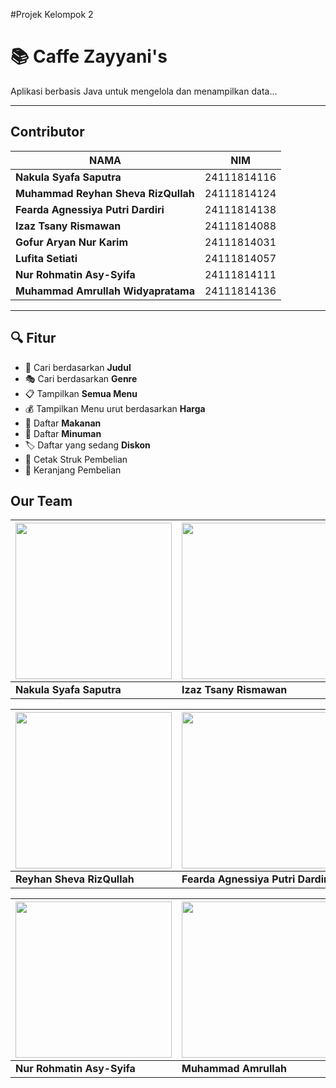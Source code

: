 #Projek Kelompok 2
# 📚 Caffe Zayyani's

Aplikasi berbasis Java untuk mengelola dan menampilkan data...

---

 ##  Contributor
| NAMA | NIM |
|--------|--------|
| **Nakula Syafa Saputra** | 24111814116 |
| **Muhammad Reyhan Sheva RizQullah** | 24111814124 |
| **Fearda Agnessiya Putri Dardiri** | 24111814138 |
| **Izaz Tsany Rismawan** | 24111814088 |
| **Gofur Aryan Nur Karim** |  24111814031 |
| **Lufita Setiati** |  24111814057 |
| **Nur Rohmatin Asy-Syifa** |  24111814111 |
| **Muhammad Amrullah Widyapratama** |  24111814136 |

---

## 🔍 Fitur

- 🔎 Cari berdasarkan **Judul**
- 🎭 Cari berdasarkan **Genre**
- 📋 Tampilkan **Semua Menu**
- 💰 Tampilkan Menu urut berdasarkan **Harga**
- 🌟 Daftar **Makanan**
- 📱 Daftar **Minuman**
- 🏷️ Daftar yang sedang **Diskon**
- 🧾 Cetak Struk Pembelian
- 🛒 Keranjang Pembelian

## Our Team

| [<img src="https://i.pinimg.com/474x/08/ed/f7/08edf75294fd6eb21fc50f8e6b554f3b.jpg" width="250"/>](https://github.com/Nklasyfa) | [<img src="[https://avatars.githubusercontent.com/u/192308291?v=4](https://i.pinimg.com/736x/bf/23/f3/bf23f368dcff1f9cdbc6ed78a9a7e92d.jpg)" width="250"/>](https://github.com/IzazTsany14) |[<img src="https://avatars.githubusercontent.com/u/207808411?v=4" width="250"/>](https://github.com/Gofurryan) 
| --- | --- | --- |
| **Nakula Syafa Saputra** | **Izaz Tsany Rismawan** | **Gofur Aryan Nur Karim** |

| [<img src="https://avatars.githubusercontent.com/u/207851984?v=4" width="250"/>](https://github.com/ShevaFortz) |[<img src="https://avatars.githubusercontent.com/u/208031707?v=4" width="250"/>](https://github.com/feardaa) | [<img src="https://avatars.githubusercontent.com/u/207815793?v=4" width="250"/>](https://github.com/lupitaaasetia) |
| --- | --- | --- |
| **Reyhan Sheva RizQullah** | **Fearda Agnessiya Putri Dardiri** | **Lufita Setiati** |

| [<img src="https://avatars.githubusercontent.com/u/207960208?v=4" width="250"/>](https://github.com/nurasyifaaa) |[<img src="https://avatars.githubusercontent.com/u/182313276?v=4" width="250"/>](https://github.com/AxelPra) | 
| --- | --- |
| **Nur Rohmatin Asy-Syifa** | **Muhammad Amrullah** |

